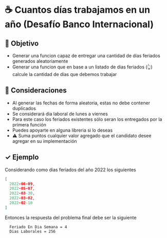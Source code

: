# ☕️ Cuantos días trabajamos en un año (Desafío Banco Internacional)

## 🏁 Objetivo

* Generar una funcion capaz de entregar una cantidad de dias feriados generados aleatoriamente
* Generar una funcion que en base a un listado de dias feriados (👆) calcule la cantidad de días que debemos trabajar

## 🤔 Consideraciones

* Al generar las fechas de forma aleatoria, estas no debe contener duplicados
* Se considerará dia laboral de lunes a viernes
* Para este caso los feriados existentes sólo seran los entregados por la primera función
* Puedes apoyarte en alguna libreria si lo deseas
* ⚠️ Suma puntos cualquier valor agregado que el candidato desee agregar en su implementación

## ✓ Ejemplo

Considerando como dias feriados del año 2022 los siguientes
```json
[
  2022-08-09, 
  2022-05-07, 
  2022-03-30, 
  2022-03-02, 
  2022-02-10
]
```
Entonces la respuesta del problema final debe ser la siguiente

```
  Feriado En Dia Semana = 4
  Dias Laborales = 256
```
